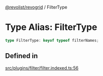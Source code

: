 [@revolist/revogrid](README.md) / FilterType

# Type Alias: FilterType

```ts
type FilterType: keyof typeof filterNames;
```

## Defined in

[src/plugins/filter/filter.indexed.ts:56](https://github.com/revolist/revogrid/blob/6916c62aedeba77f36804fdc386f78e588e18412/src/plugins/filter/filter.indexed.ts#L56)
